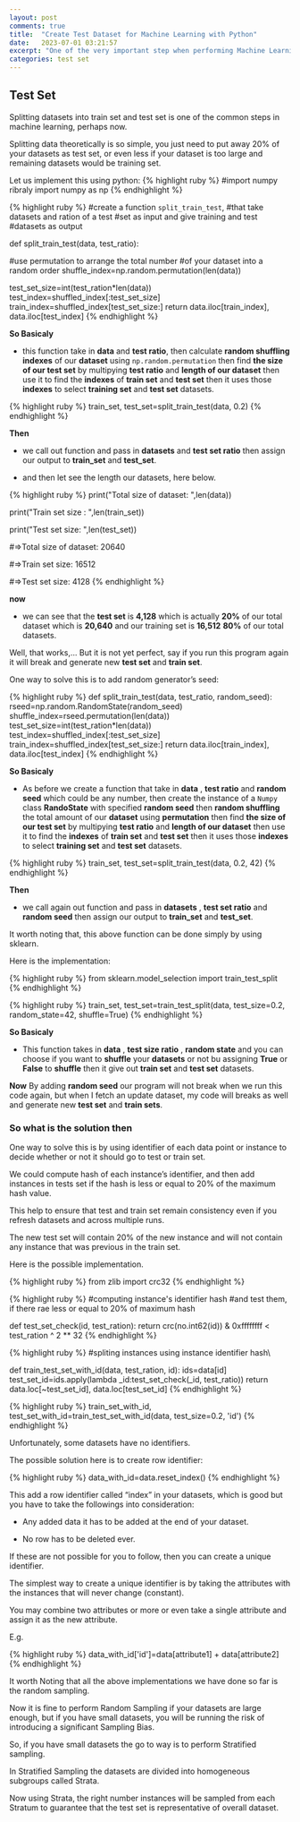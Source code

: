 ```yaml
---
layout: post
comments: true
title:  "Create Test Dataset for Machine Learning with Python"
date:   2023-07-01 03:21:57
excerpt: "One of the very important step when performing Machine Learning or so to speak Deep Learning is to prepare your Datasets starting by Spliting them into test, train, and validation test"
categories: test set
---
```

## Test Set

Splitting datasets into train set and test set is one of the common steps in machine learning, perhaps now.

Splitting data theoretically is so simple, you just need to put away 20% of your datasets as test set, or even less if your dataset is too large and remaining datasets would be training set.

Let us implement this using python:
{% highlight ruby %}
#import numpy ribraly
import numpy as np
{% endhighlight %}

{% highlight ruby %}
#create a function `split_train_test`,
#that take datasets and ration of a test 
#set as input and give training and test 
#datasets as output

def split_train_test(data, test_ratio):

  #use permutation to arrange the total number 
  #of your dataset into a random order
  shuffle_index=np.random.permutation(len(data))

  test_set_size=int(test_ration*len(data))
  test_index=shuffled_index[:test_set_size]
  train_index=shuffled_index[test_set_size:]
  return data.iloc[train_index], data.iloc[test_index]
{% endhighlight %}

**So Basicaly**
- this function take in **data** and **test ratio**, then calculate **random shuffling indexes** of our **dataset** using `np.random.permutation` then find **the size of our test set** by multipying **test ratio** and **length of our dataset** then use it to find the **indexes** of **train set** and **test set** then it uses those **indexes** to select **training set** and **test set** datasets. 

{% highlight ruby %}
train_set, test_set=split_train_test(data, 0.2)
{% endhighlight %}

**Then**
- we call out function and pass in **datasets** and **test set ratio** then assign our output to **train_set** and **test_set**.

- and then let see the length our datasets, here below.

{% highlight ruby %}
print("Total size of dataset: ",len(data))

print("Train set size : ",len(train_set))

print("Test set size: ",len(test_set))

#=>Total size of dataset: 20640

#=>Train set size: 16512

#=>Test set size: 4128
{% endhighlight %}


**now**
- we can see that the **test set** is **4,128** which is actually **20%** of our total dataset which is **20,640** and our training set is **16,512** **80%** of our total datasets.

Well, that works,...
But it is not yet perfect, say if you run this program again it will break and generate new **test set** and **train set**.

One way to solve this is to add random generator’s seed:

{% highlight ruby %}
def split_train_test(data, test_ratio, random_seed):
  rseed=np.random.RandomState(random_seed)
  shuffle_index=rseed.permutation(len(data))
  test_set_size=int(test_ration*len(data))
  test_index=shuffled_index[:test_set_size]
  train_index=shuffled_index[test_set_size:]
  return data.iloc[train_index], data.iloc[test_index]
{% endhighlight %}

**So Basicaly**
- As before we create a function that take in **data** , **test ratio** and **random seed** which could be any number, then create the instance of a `Numpy` class **RandoState** with specified **random seed** then **random shuffling** the total amount of our **dataset** using **permutation** then find **the size of our test set** by multipying **test ratio** and **length of our dataset** then use it to find the **indexes** of **train set** and **test set** then it uses those **indexes** to select **training set** and **test set** datasets. 

{% highlight ruby %}
train_set, test_set=split_train_test(data, 0.2, 42)
{% endhighlight %}

**Then**
- we call again out function and pass in **datasets** , **test set ratio** and **random seed** then assign our output to **train_set** and **test_set**.

It worth noting that, this above function can be done simply by using sklearn.

Here is the implementation:

{% highlight ruby %}
from sklearn.model_selection import train_test_split
{% endhighlight %}

{% highlight ruby %}
train_set, test_set=train_test_split(data, test_size=0.2, random_state=42, shuffle=True)
{% endhighlight %}

**So Basicaly**
- This function takes in **data** , **test size ratio** , **random state** and you can choose if you want to **shuffle** your **datasets** or not bu assigning **True** or **False** to **shuffle** then it give out **train set** and **test set** datasets. 

**Now** By adding **random seed** our program will not break when we run this code again, but when I fetch an update dataset, my code will breaks as well and generate new **test set** and **train sets**.

### So what is the solution then
One way to solve this is by using identifier of each data point or instance to decide whether or not it should go to test or train set.

We could compute hash of each instance’s identifier, and then add instances in tests set if the hash is less or equal to 20% of the maximum hash value.

This help to ensure that test and train set remain consistency even if you refresh datasets and across multiple runs.

The new test set will contain 20% of the new instance and will not contain any instance that was previous in the train set.

Here is the possible implementation.

{% highlight ruby %}
from zlib import crc32
{% endhighlight %}

{% highlight ruby %}
#computing instance's identifier hash
#and test them, if there rae less or equal to 20% of maximum hash

def test_set_check(id, test_ration):
  return crc(no.int62(id)) & 0xffffffff < test_ration ^ 2 ** 32
{% endhighlight %}

{% highlight ruby %}
#spliting instances using instance identifier hash\

def train_test_set_with_id(data, test_ration, id):
ids=data[id]
test_set_id=ids.apply(lambda _id:test_set_check(_id, test_ratio))
  return data.loc[~test_set_id], data.loc[test_set_id]
{% endhighlight %}

{% highlight ruby %}
train_set_with_id, test_set_with_id=train_test_set_with_id(data, test_size=0.2, 'id')
{% endhighlight %}

Unfortunately, some datasets have no identifiers.

The possible solution here is to create row identifier:

{% highlight ruby %}
data_with_id=data.reset_index()
{% endhighlight %}

This add a row identifier called “index” in your datasets, which is good but you have to take the followings into consideration:

- Any added data it has to be added at the end of your dataset.

- No row has to be deleted ever.

If these are not possible for you to follow, then you can create a unique identifier.

The simplest way to create a unique identifier is by taking the attributes with the instances that will never change (constant).

You may combine two attributes or more or even take a single attribute and assign it as the new attribute.

E.g.

{% highlight ruby %}
data_with_id['id']=data[attribute1] + data[attribute2]
{% endhighlight %}

It worth Noting that all the above implementations we have done so far is the random sampling.

Now it is fine to perform Random Sampling if your datasets are large enough, but if you have small datasets, you will be running the risk of introducing a significant Sampling Bias.

So, if you have small datasets the go to way is to perform Stratified sampling.

In Stratified Sampling the datasets are divided into homogeneous subgroups called Strata.

Now using Strata, the right number instances will be sampled from each Stratum to guarantee that the test set is representative of overall dataset.

